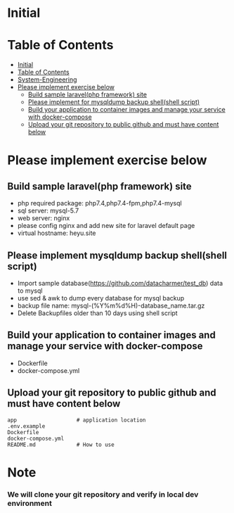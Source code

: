 # Initial

# Table of Contents
- [Initial](#initial)
- [Table of Contents](#table-of-contents)
- [System-Engineering](#system-engineering)
- [Please implement exercise below](#please-implement-exercise-below)
  - [Build sample laravel(php framework) site](#build-sample-laravelphp-framework-site)
  - [Please implement for mysqldump backup shell(shell script)](#please-implement-for-mysqldump-backup-shellshell-script)
  - [Build your application to container images and manage your service with docker-compose](#build-your-application-to-container-images-and-manage-your-service-with-docker-compose)
  - [Upload your git repository to public github and must have content below](#upload-your-git-repository-to-public-github-and-must-have-content-below)

# Please implement exercise below
## Build sample laravel(php framework) site
- php required package: php7.4,php7.4-fpm,php7.4-mysql
- sql server: mysql-5.7
- web server: nginx
- please config nginx and add new site for laravel default page
- virtual hostname: heyu.site

## Please implement mysqldump backup shell(shell script)
- Import sample database(https://github.com/datacharmer/test_db) data to mysql
- use sed & awk to dump every database for mysql backup
- backup file name: mysql-(%Y%m%d%H)-database_name.tar.gz
- Delete Backupfiles older than 10 days using shell script

## Build your application to container images and manage your service with docker-compose
- Dockerfile
- docker-compose.yml

## Upload your git repository to public github and must have content below
``` shell
app                   # application location
.env.example
Dockerfile
docker-compose.yml
README.md             # How to use
```
# Note
### We will clone your git repository and verify in local dev environment
